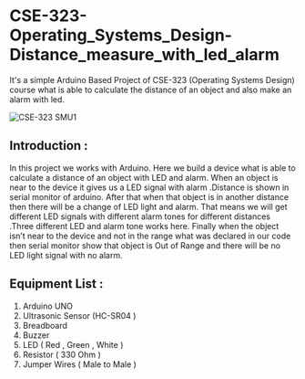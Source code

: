 # CSE-323-Operating_Systems_Design-Distance_measure_with_led_alarm
It's a simple Arduino Based Project of CSE-323 (Operating Systems Design) course what is able to calculate the distance of an object and also make an alarm with led.



![CSE-323 SMU1](https://user-images.githubusercontent.com/48995708/72976230-6728c700-3dfc-11ea-8e52-83a2b3c5acaa.jpg)

## Introduction :
In this project we works with Arduino. Here we build a device what is able to calculate a distance
of an object with LED and alarm. When an object is near to the device it gives us a LED signal
with alarm .Distance is shown in serial monitor of arduino. After that when that object is in another
distance then there will be a change of LED light and alarm. That means we will get different LED
signals with different alarm tones for different distances .Three different LED and alarm tone
works here. Finally when the object isn’t near to the device and not in the range what was declared
in our code then serial monitor show that object is Out of Range and there will be no LED light
signal with no alarm.


## Equipment List :
1. Arduino UNO
2. Ultrasonic Sensor (HC-SR04 )
3. Breadboard
4. Buzzer
5. LED ( Red , Green , White )
6. Resistor ( 330 Ohm )
7. Jumper Wires ( Male to Male )
